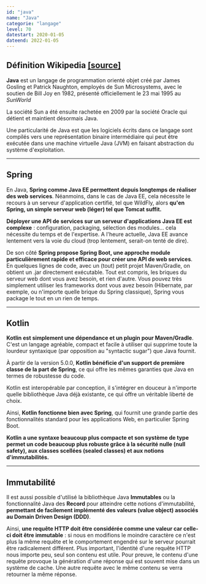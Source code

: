 ```yaml
---
id: "java"
name: "Java"
categorie: "langage"
level: 70
datestart: 2020-01-05
dateend: 2022-01-05
---
```


## Définition Wikipedia [[source]](https://fr.wikipedia.org/wiki/Java_(langage))

**Java** est un langage de programmation orienté objet créé par James Gosling et Patrick Naughton, employés de Sun Microsystems, avec le soutien de Bill Joy en 1982, présenté officiellement le 23 mai 1995 au _SunWorld_

La société Sun a été ensuite rachetée en 2009 par la société Oracle qui détient et maintient désormais Java.

Une particularité de Java est que les logiciels écrits dans ce langage sont compilés vers une représentation binaire intermédiaire qui peut être exécutée dans une machine virtuelle Java (JVM) en faisant abstraction du système d'exploitation.

---

## Spring

En Java, **Spring comme Java EE permettent depuis longtemps de réaliser des web services**. Néanmoins, dans le cas de Java EE, cela nécessite le recours à un serveur d'application certifié, tel que WildFly, alors **qu'en Spring, un simple serveur web (léger) tel que Tomcat suffit.**

**Déployer une API de services sur un serveur d'applications Java EE est complexe** : configuration, packaging, sélection des modules… cela nécessite du temps et de l'expertise. A l'heure actuelle, Java EE avance lentement vers la voie du cloud (trop lentement, serait-on tenté de dire).

De son côté **Spring propose Spring Boot, une approche module particulièrement rapide et efficace pour créer une API de web services**. En quelques lignes de code, avec un (tout) petit projet Maven/Gradle, on obtient un .jar directement exécutable. Tout est compris, les briques du serveur web dont vous avez besoin, et rien d'autre. Vous pouvez très simplement utiliser les frameworks dont vous avez besoin (Hibernate, par exemple, ou n'importe quelle brique du Spring classique), Spring vous package le tout en un rien de temps.

---

## Kotlin

**Kotlin est simplement une dépendance et un plugin pour Maven/Gradle**. C'est un langage agréable, compact et facile à utiliser qui supprime toute la lourdeur syntaxique (par opposition au "syntactic sugar") que Java fournit.

À partir de la version 5.0.0, **Kotlin bénéficie d'un support de première classe de la part de Spring**, ce qui offre les mêmes garanties que Java en termes de robustesse du code.

Kotlin est interopérable par conception, il s'intégrer en douceur à n'importe quelle bibliothèque Java déjà existante, ce qui offre un véritable liberté de choix.

Ainsi, **Kotlin fonctionne bien avec Spring**, qui fournit une grande partie des fonctionnalités standard pour les applications Web, en particulier Spring Boot.

**Kotlin a une syntaxe beaucoup plus compacte et son système de type permet un code beaucoup plus robuste grâce à la sécurité nulle (null safety), aux classes scellées (sealed classes) et aux notions d'immutabilités.**

--- 

## Immutabilité

Il est aussi possible d'utilisé la bibliothèque Java **Immutables** ou la fonctionnalité Java des **Record** pour atteindre cette notions d'immutabilité, **permettant de facilement implémenté des valeurs (value object) associés au Domain Driven Design (DDD)**.

Ainsi, **une requête HTTP doit être considérée comme une valeur car celle-ci doit être immutable** : si nous en modifions le moindre caractère ce n'est plus la même requête et le comportement engendré sur le serveur pourrait être radicalement différent. Plus important, l'identité d'une requête HTTP nous importe peu, seul son contenu est utile. Pour preuve, le contenu d'une requête provoque la génération d'une réponse qui est souvent mise dans un système de cache. Une autre requête avec le même contenu se verra retourner la même réponse.